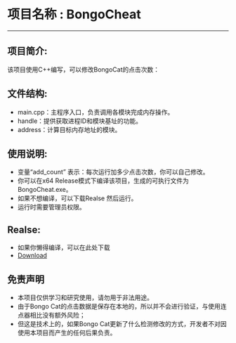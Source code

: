  # 项目名称 : BongoCheat
<HR>

 ## 项目简介:
 该项目使用C++编写，可以修改BongoCat的点击次数：
 
 ## 文件结构:
 - main.cpp：主程序入口，负责调用各模块完成内存操作。
 - handle：提供获取进程ID和模块基址的功能。
 - address：计算目标内存地址的模块。
 


 ## 使用说明:
 - 变量“add_count” 表示：每次运行加多少点击次数，你可以自己修改。
 - 你可以在x64 Release模式下编译该项目，生成的可执行文件为BongoCheat.exe。
 - 如果不想编译，可以下载Realse 然后运行。
 - 运行时需要管理员权限。

## Realse:
  - 如果你懒得编译，可以在此处下载
  - [Download](https://github.com/ShengYongKang/BongoCheat/releases/tag/Publish) 


 ## 免责声明
 - 本项目仅供学习和研究使用，请勿用于非法用途。
 - 由于Bongo Cat的点击数据是保存在本地的，所以并不会进行验证，与使用连点器相比没有额外风险；
 - 但这是技术上的，如果Bongo Cat更新了什么检测修改的方式，开发者不对因使用本项目而产生的任何后果负责。
